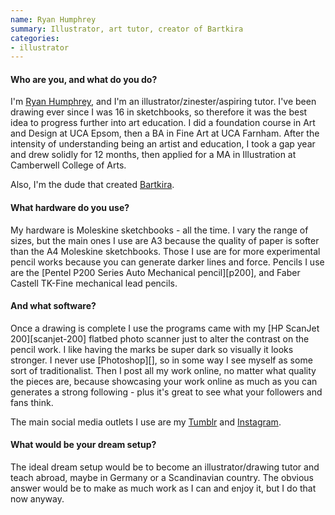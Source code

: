 ```yaml
---
name: Ryan Humphrey
summary: Illustrator, art tutor, creator of Bartkira
categories:
- illustrator
---
```


#### Who are you, and what do you do?

I'm [Ryan Humphrey](http://ryanhumphrey.co.uk/ "Ryan's website."), and I'm an illustrator/zinester/aspiring tutor. I've been drawing ever since I was 16 in sketchbooks, so therefore it was the best idea to progress further into art education. I did a foundation course in Art and Design at UCA Epsom, then a BA in Fine Art at UCA Farnham. After the intensity of understanding being an artist and education, I took a gap year and drew solidly for 12 months, then applied for a MA in Illustration at Camberwell College of Arts.

Also, I'm the dude that created [Bartkira](http://bartkira.tumblr.com/ "The Bartkira project.").

#### What hardware do you use?

My hardware is Moleskine sketchbooks - all the time. I vary the range of sizes, but the main ones I use are A3 because the quality of paper is softer than the A4 Moleskine sketchbooks. Those I use are for more experimental pencil works because you can generate darker lines and force. Pencils I use are the [Pentel P200 Series Auto Mechanical pencil][p200], and Faber Castell TK-Fine mechanical lead pencils.

#### And what software?

Once a drawing is complete I use the programs came with my [HP ScanJet 200][scanjet-200] flatbed photo scanner just to alter the contrast on the pencil work. I like having the marks be super dark so visually it looks stronger. I never use [Photoshop][], so in some way I see myself as some sort of traditionalist. Then I post all my work online, no matter what quality the pieces are, because showcasing your work online as much as you can generates a strong following - plus it's great to see what your followers and fans think.

The main social media outlets I use are my [Tumblr](http://withapencilinhand.tumblr.com/ "Ryan's Tumblr site.") and [Instagram](https://instagram.com/withapencilinhand/ "Ryan's Instagram account.").

#### What would be your dream setup?

The ideal dream setup would be to become an illustrator/drawing tutor and teach abroad, maybe in Germany or a Scandinavian country. The obvious answer would be to make as much work as I can and enjoy it, but I do that now anyway.